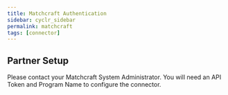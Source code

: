 ```yaml
---
title: Matchcraft Authentication
sidebar: cyclr_sidebar
permalink: matchcraft
tags: [connector]
---
```


## Partner Setup

Please contact your Matchcraft System Administrator. You will need an API Token and Program Name to configure the connector.
